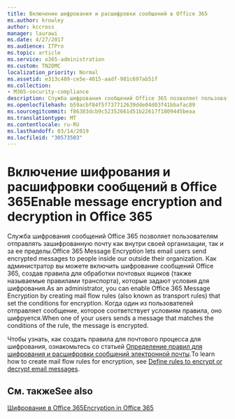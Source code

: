 ```yaml
---
title: Включение шифрования и расшифровки сообщений в Office 365
ms.author: krowley
author: kccross
manager: laurawi
ms.date: 4/27/2017
ms.audience: ITPro
ms.topic: article
ms.service: o365-administration
ms.custom: TN2DMC
localization_priority: Normal
ms.assetid: e313c489-ce5e-4015-aadf-981c697ab51f
ms.collection:
- M365-security-compliance
description: Служба шифрования сообщений Office 365 позволяет пользователям отправлять зашифрованную почту как внутри своей организации, так и за ее пределы. Как администратор вы можете включить шифрование сообщений Office 365, создав правила для обработки почтовых ящиков (также называемые правилами транспорта), которые задают условия для шифрования.
ms.openlocfilehash: b59acbf84f5f737712639dde04d03f41bbafac89
ms.sourcegitcommit: f86383dcb9c52352661d51b22617f1809445beaa
ms.translationtype: MT
ms.contentlocale: ru-RU
ms.lasthandoff: 03/14/2019
ms.locfileid: "30573503"
---
```

# <a name="enable-message-encryption-and-decryption-in-office-365"></a><span data-ttu-id="f6f01-104">Включение шифрования и расшифровки сообщений в Office 365</span><span class="sxs-lookup"><span data-stu-id="f6f01-104">Enable message encryption and decryption in Office 365</span></span>

<span data-ttu-id="f6f01-105">Служба шифрования сообщений Office 365 позволяет пользователям отправлять зашифрованную почту как внутри своей организации, так и за ее пределы.</span><span class="sxs-lookup"><span data-stu-id="f6f01-105">Office 365 Message Encryption lets email users send encrypted messages to people inside our outside their organization.</span></span> <span data-ttu-id="f6f01-106">Как администратор вы можете включить шифрование сообщений Office 365, создав правила для обработки почтовых ящиков (также называемые правилами транспорта), которые задают условия для шифрования.</span><span class="sxs-lookup"><span data-stu-id="f6f01-106">As an administrator, you can enable Office 365 Message Encryption by creating mail flow rules (also known as transport rules) that set the conditions for encryption.</span></span> <span data-ttu-id="f6f01-107">Когда один из пользователей отправляет сообщение, которое соответствует условиям правила, оно шифруется.</span><span class="sxs-lookup"><span data-stu-id="f6f01-107">When one of your users sends a message that matches the conditions of the rule, the message is encrypted.</span></span>
  
<span data-ttu-id="f6f01-108">Чтобы узнать, как создать правила для почтового процесса для шифрования, ознакомьтесь со статьей [Определение правил для шифрования и расшифровки сообщений электронной почты](https://go.microsoft.com/fwlink/p/?LinkID=402846).</span><span class="sxs-lookup"><span data-stu-id="f6f01-108">To learn how to create mail flow rules for encryption, see [Define rules to encrypt or decrypt email messages](https://go.microsoft.com/fwlink/p/?LinkID=402846).</span></span>
  
## <a name="see-also"></a><span data-ttu-id="f6f01-109">См. также</span><span class="sxs-lookup"><span data-stu-id="f6f01-109">See also</span></span>

[<span data-ttu-id="f6f01-110">Шифрование в Office 365</span><span class="sxs-lookup"><span data-stu-id="f6f01-110">Encryption in Office 365</span></span>](https://go.microsoft.com/fwlink/p/?LinkID=392525)

